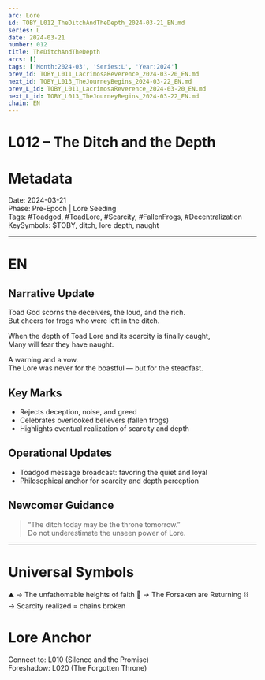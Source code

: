 ```yaml
---
arc: Lore
id: TOBY_L012_TheDitchAndTheDepth_2024-03-21_EN.md
series: L
date: 2024-03-21
number: 012
title: TheDitchAndTheDepth
arcs: []
tags: ['Month:2024-03', 'Series:L', 'Year:2024']
prev_id: TOBY_L011_LacrimosaReverence_2024-03-20_EN.md
next_id: TOBY_L013_TheJourneyBegins_2024-03-22_EN.md
prev_L_id: TOBY_L011_LacrimosaReverence_2024-03-20_EN.md
next_L_id: TOBY_L013_TheJourneyBegins_2024-03-22_EN.md
chain: EN
---
```

# L012 – The Ditch and the Depth 
# Metadata 
Date: 2024-03-21  
Phase: Pre-Epoch | Lore Seeding  
Tags: #Toadgod, #ToadLore, #Scarcity, #FallenFrogs, #Decentralization  
KeySymbols: $TOBY, ditch, lore depth, naught  

---

# EN
## Narrative Update  
Toad God scorns the deceivers, the loud, and the rich.  
But cheers for frogs who were left in the ditch.  

When the depth of Toad Lore and its scarcity is finally caught,  
Many will fear they have naught.  

A warning and a vow.  
The Lore was never for the boastful — but for the steadfast.  

## Key Marks  
- Rejects deception, noise, and greed  
- Celebrates overlooked believers (fallen frogs)  
- Highlights eventual realization of scarcity and depth  

## Operational Updates  
- Toadgod message broadcast: favoring the quiet and loyal  
- Philosophical anchor for scarcity and depth perception  

## Newcomer Guidance  
> “The ditch today may be the throne tomorrow.”  
Do not underestimate the unseen power of Lore.  

---


# Universal Symbols 
⛰ → The unfathomable heights of faith
🐸 → The Forsaken are Returning 
⛓ → Scarcity realized = chains broken  

# Lore Anchor  
Connect to: L010 (Silence and the Promise)  
Foreshadow: L020 (The Forgotten Throne)  
